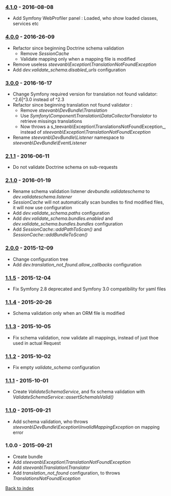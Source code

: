 ### [4.1.0](../../compare/4.0.0...4.1.0) - 2016-08-08

- Add Symfony WebProfiler panel : Loaded, who show loaded classes, services etc

### [4.0.0](../../compare/3.0.0...4.0.0) - 2016-26-09

- Refactor since beginning Doctrine schema validation
   - Remove _SessionCache_
   - Validate mapping only when a mapping file is modified
- Remove useless _steevanb\Exception\TranslationNotFoundException_
- Add _dev.validate_schema.disabled_urls_ configuration

### [3.0.0](../../compare/2.1.1...3.0.0) - 2016-16-17

- Change Symfony required version for translation not found validator: ^2.6|^3.0 instead of ^2.3
- Refactor since beginning translation not found validator :
   - Remove _steevanb\DevBundle\Translation_
   - Use _Symfony\Component\Translation\DataCollectorTranslator_ to retrieve missings translations
   - Now throws a s_teevanb\Exception\TranslationsNotFoundException_, instead of _steevanb\Exception\TranslationNotFoundException_
- Rename _steevanb\DevBundle\Listener_ namespace to _steevanb\DevBundle\EventListener_

### [2.1.1](../../compare/2.1.0...2.1.1) - 2016-06-11

- Do not validate Doctrine schema on sub-requests

### [2.1.0](../../compare/2.0.0...2.1.0) - 2016-01-19

- Rename schema validation listener _devbundle.validateschema_ to _dev.validateschema.listener_
- _SessionCache_ will not automatically scan bundles to find modified files, it will now use configuration
- Add _dev.validate_schema.paths_ configuration
- Add _dev.validate_schema.bundles.enabled_ and _dev.validate_schema.bundles.bundles_ configuration
- Add _SessionCache::addPathToScan()_ and _SessionCache::addBundleToScan()_

### [2.0.0](../../compare/1.1.5...2.0.0) - 2015-12-09

- Change configuration tree
- Add _dev.translation_not_found.allow_callbacks_ configuration

### [1.1.5](../../compare/1.1.4...1.1.5) - 2015-12-04

- Fix Symfony 2.8 deprecated and Symfony 3.0 compatibility for yaml files

### [1.1.4](../../compare/1.1.3...1.1.4) - 2015-20-26

- Schema validation only when an ORM file is modified

### [1.1.3](../../compare/1.1.2...1.1.3) - 2015-10-05

- Fix schema validation, now validate all mappings, instead of just thoe used in actual Request

### [1.1.2](../../compare/1.1.1...1.1.2) - 2015-10-02

- Fix empty _validate_schema_ configuration

### [1.1.1](../../compare/1.1.0...1.1.1) - 2015-10-01

- Create _ValidateSchemaService_, and fix schema validation with _ValidateSchemaService::assertSchemaIsValid()_

### [1.1.0](../../compare/1.0.0...1.1.0) - 2015-09-21

- Add schema validation, who throws _steevanb\DevBundle\Exception\InvalidMappingException_ on mapping error

### 1.0.0 - 2015-09-21

- Create bundle
- Add _steevanb\Exception\TranslationNotFoundException_
- Add _steevanb\Translation\Translator_
- Add _translation_not_found_ configuration, to throws _TranslationsNotFoundException_

[Back to index](README.md)
